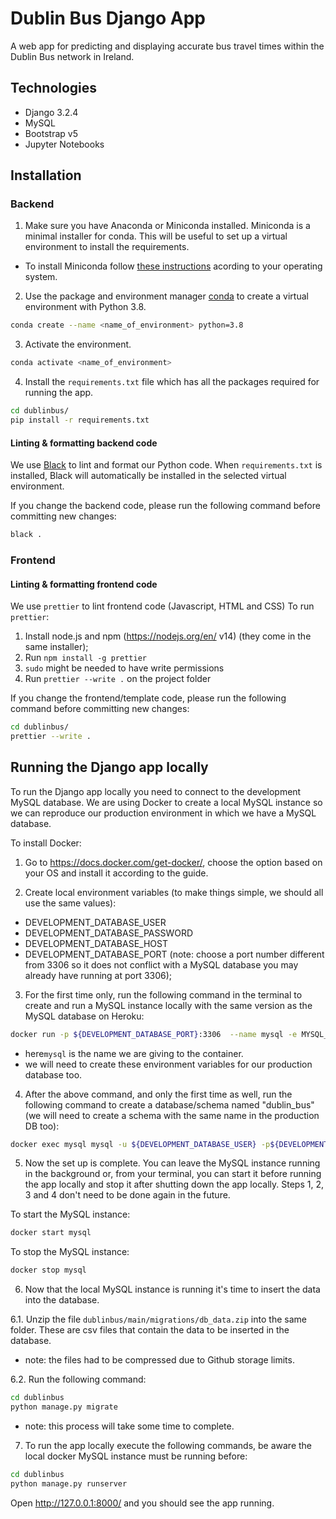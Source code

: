 # Dublin Bus Django App

A web app for predicting and displaying accurate bus travel times within the Dublin Bus network in Ireland.

## Technologies

- Django 3.2.4
- MySQL
- Bootstrap v5
- Jupyter Notebooks

## Installation

### Backend

1. Make sure you have Anaconda or Miniconda installed. Miniconda is a minimal installer for conda. This will be useful to set up a virtual environment to install the requirements.

- To install Miniconda follow [these instructions](https://docs.conda.io/en/latest/miniconda.html) acording to your operating system.

2. Use the package and environment manager [conda](https://docs.conda.io/en/latest/) to create a virtual environment with Python 3.8.

```bash
conda create --name <name_of_environment> python=3.8
```

3. Activate the environment.

```bash
conda activate <name_of_environment>
```

4. Install the `requirements.txt` file which has all the packages required for running the app.

```bash
cd dublinbus/
pip install -r requirements.txt
```

#### Linting & formatting backend code

We use [Black](https://github.com/psf/black) to lint and format our Python code.
When `requirements.txt` is installed, Black will automatically be installed in the selected virtual environment.

If you change the backend code, please run the following command before committing new changes:

```bash
black .
```

### Frontend

#### Linting & formatting frontend code

We use `prettier` to lint frontend code (Javascript, HTML and CSS)
To run `prettier`:

1. Install node.js and npm (https://nodejs.org/en/ v14) (they come in the same installer);
2. Run `npm install -g prettier`
3. `sudo` might be needed to have write permissions
4. Run `prettier --write .` on the project folder

If you change the frontend/template code, please run the following command before committing new changes:

```bash
cd dublinbus/
prettier --write .
```

## Running the Django app locally

To run the Django app locally you need to connect to the development MySQL database. We are using Docker to create a local MySQL instance so we can reproduce our production environment in which we have a MySQL database. 

To install Docker:

1. Go to https://docs.docker.com/get-docker/, choose the option based on your OS and install it according to the guide.

2. Create local environment variables (to make things simple, we should all use the same values):
- DEVELOPMENT_DATABASE_USER
- DEVELOPMENT_DATABASE_PASSWORD
- DEVELOPMENT_DATABASE_HOST
- DEVELOPMENT_DATABASE_PORT (note: choose a port number different from 3306 so it does not conflict with a MySQL database you may already have running at port 3306);

3. For the first time only, run the following command in the terminal to create and run a MySQL instance locally with the same version as the MySQL database on Heroku:
```bash
docker run -p ${DEVELOPMENT_DATABASE_PORT}:3306  --name mysql -e MYSQL_ROOT_PASSWORD=${DEVELOPMENT_DATABASE_PASSWORD} -d mysql:5.6.50 
```
- here`mysql` is the name we are giving to the container.
- we will need to create these environment variables for our production database too.

4. After the above command, and only the first time as well, run the following command to create a database/schema named "dublin_bus" (we will need to create a schema with the same name in the production DB too):
```bash
docker exec mysql mysql -u ${DEVELOPMENT_DATABASE_USER} -p${DEVELOPMENT_DATABASE_PASSWORD} -e  "CREATE DATABASE IF NOT EXISTS dublin_bus;"
```

5. Now the set up is complete. You can leave the MySQL instance running in the background or, from your terminal, you can start it before running the app locally and stop it after shutting down the app locally. Steps 1, 2, 3 and 4 don't need to be done again in the future.

To start the MySQL instance:
```bash
docker start mysql
```
To stop the MySQL instance:
```bash
docker stop mysql
```

6. Now that the local MySQL instance is running it's time to insert the data into the database.

6.1. Unzip the file `dublinbus/main/migrations/db_data.zip` into the same folder. These are csv files that contain the data to be inserted in the database.
- note: the files had to be compressed due to Github storage limits.

6.2. Run the following command:

```bash
cd dublinbus
python manage.py migrate
```
- note: this process will take some time to complete.

7. To run the app locally execute the following commands, be aware the local docker MySQL instance must be running before:

```bash
cd dublinbus
python manage.py runserver
```

Open http://127.0.0.1:8000/ and you should see the app running.
